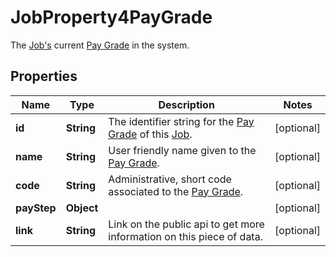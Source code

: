 

# JobProperty4PayGrade

The [Job's](https://developers.intellihr.io/docs/v1/) current [Pay Grade](https://developers.intellihr.io/docs/v1/) in the system.

## Properties

| Name | Type | Description | Notes |
|------------ | ------------- | ------------- | -------------|
|**id** | **String** | The identifier string for the [Pay Grade](https://developers.intellihr.io/docs/v1/) of this [Job](https://developers.intellihr.io/docs/v1/). |  [optional] |
|**name** | **String** | User friendly name given to the [Pay Grade](https://developers.intellihr.io/docs/v1/). |  [optional] |
|**code** | **String** | Administrative, short code associated to the [Pay Grade](https://developers.intellihr.io/docs/v1/). |  [optional] |
|**payStep** | **Object** |  |  [optional] |
|**link** | **String** | Link on the public api to get more information on this piece of data. |  [optional] |



